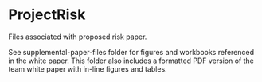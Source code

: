 # ProjectRisk
Files associated with proposed risk paper.

See supplemental-paper-files folder for figures and workbooks referenced in the white paper. This folder also includes a formatted PDF version of the team white paper with in-line figures and tables.

